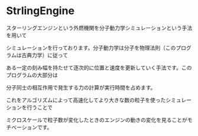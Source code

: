 # StrlingEngine

スターリングエンジンという外燃機関を分子動力学シミュレーションという手法を用いて

シミュレーションを行っております。分子動力学は分子を物理法則（このプログラムは古典力学）に従って

ある一定の刻み幅を持たせて逐次的に位置と速度を更新していく手法です。このプログラムの大部分は

分子同士の相互作用で発生する力の計算が実行時間を占めます。

これをアルゴリズムによって高速化してより大きな数の粒子を使ったシミュレーションを行うことで

ミクロスケールで粒子数が変化したときのエンジンの動きの変化を見ることがモチベーションです。
